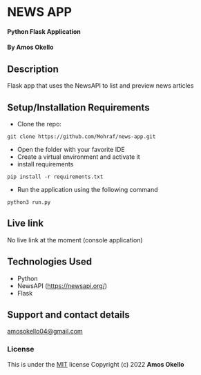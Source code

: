 # NEWS APP
#### Python Flask Application
#### By **Amos Okello**
## Description
Flask app that uses the NewsAPI to list and preview news articles
## Setup/Installation Requirements
* Clone the repo: 
```
git clone https://github.com/Mohraf/news-app.git
```
* Open the folder with your favorite IDE
* Create a virtual environment and activate it
* install requirements
```
pip install -r requirements.txt
```
* Run the application using the following command
```
python3 run.py
```
## Live link
No live link at the moment (console application)
## Technologies Used
* Python
* NewsAPI (https://newsapi.org/)
* Flask
## Support and contact details
amosokello04@gmail.com
### License
This is under the [MIT](LICENSE) license
Copyright (c) 2022 **Amos Okello**